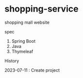 # shopping-service
shopping mall website

spec

1. Spring Boot
2. Java
3. Thymeleaf

History

2023-07-11 : Create project

